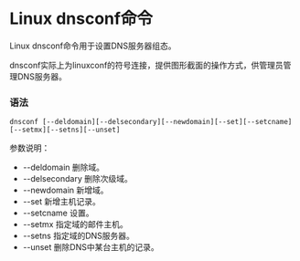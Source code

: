 # Linux dnsconf命令

Linux dnsconf命令用于设置DNS服务器组态。

dnsconf实际上为linuxconf的符号连接，提供图形截面的操作方式，供管理员管理DNS服务器。

### 语法

    dnsconf [--deldomain][--delsecondary][--newdomain][--set][--setcname][--setmx][--setns][--unset]

参数说明：

- --deldomain   删除域。
- --delsecondary   删除次级域。
- --newdomain   新增域。
- --set   新增主机记录。
- --setcname   设置。
- --setmx   指定域的邮件主机。
- --setns   指定域的DNS服务器。
- --unset   删除DNS中某台主机的记录。